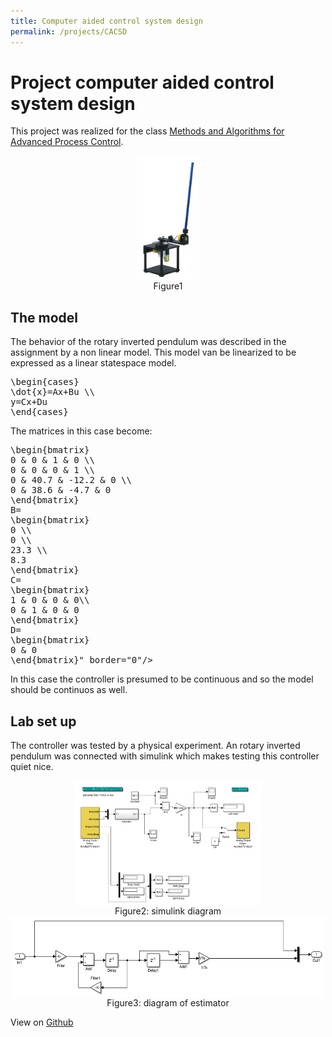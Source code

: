 ```yaml
---
title: Computer aided control system design
permalink: /projects/CACSD
---
```


<script type="text/javascript" src="http://latex.codecogs.com/latexit.js"></script>


# Project computer aided control system design
This project was realized for the class [Methods and Algorithms for Advanced Process Control](https://onderwijsaanbod.kuleuven.be/syllabi/e/H0M82AE.htm#activetab=doelstellingen_idp1385008).


<center>
    <div>
        <a href="url"><img src="./img/RotaryInvertedPendulum.jpg" align="center" height="200" width="100" ></a>
    </div>
    Figure1
</center>

## The model
The behavior of the rotary inverted pendulum was described in the assignment by a non linear model. This model van be linearized to be expressed as a linear statespace model.
<pre lang="latex">
\begin{cases}
\dot{x}=Ax+Bu \\
y=Cx+Du
\end{cases}
</pre>
The matrices in this case become:
<pre lang="latex">
\begin{bmatrix}
0 & 0 & 1 & 0 \\
0 & 0 & 0 & 1 \\
0 & 40.7 & -12.2 & 0 \\
0 & 38.6 & -4.7 & 0 
\end{bmatrix}
B=
\begin{bmatrix}
0 \\
0 \\
23.3 \\
8.3
\end{bmatrix}
C=
\begin{bmatrix}
1 & 0 & 0 & 0\\
0 & 1 & 0 & 0
\end{bmatrix}
D=
\begin{bmatrix}
0 & 0
\end{bmatrix}" border="0"/>
</pre>
In this case the controller is presumed to be continuous and so the model should be continuos as well. 

## Lab set up
The controller was tested by a physical experiment. An rotary inverted pendulum was connected with simulink which makes testing this controller quiet nice.

<center>
    <div>
        <img src="./img/simulink_main.png" align="center" height="200" width="300" >
    </div>
    Figure2: simulink diagram
</center>
<center>
    <div>
        <img src="./img/simulink_estimator.png" align="center" height="130" width="500" >
    </div>
    Figure3: diagram of estimator
</center>


View on [Github](https://github.com/Zilleplus/computerGestuurdeRegeltechnieken/tree/master/RIP)